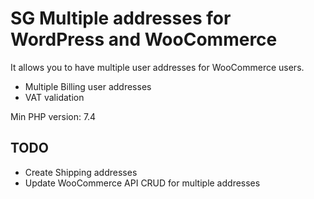 
# SG Multiple addresses for WordPress and WooCommerce
It allows you to have multiple user addresses for WooCommerce users.
- Multiple Billing user addresses
- VAT validation



Min PHP version: 7.4



## TODO

 - Create Shipping addresses
 - Update WooCommerce API CRUD for multiple addresses
